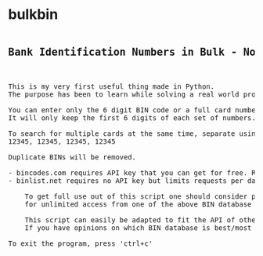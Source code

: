 # bulkbin
<pre>
<h2>Bank Identification Numbers in Bulk - No more captcha codes!</h2>

This is my very first useful thing made in Python.
The purpose has been to learn while solving a real world problem.

You can enter only the 6 digit BIN code or a full card number.
It will only keep the first 6 digits of each set of numbers.

To search for multiple cards at the same time, separate using comma+space, like so:
12345, 12345, 12345, 12345 

Duplicate BINs will be removed.

- bincodes.com requires API key that you can get for free. Requests limited to 20 per day.
- binlist.net requires no API key but limits requests per day. Use this version to quickly test.

    To get full use out of this script one should consider paying a small fee 
    for unlimited access from one of the above BIN database website.
  
    This script can easily be adapted to fit the API of other BIN websites.
    If you have opinions on which BIN database is best/most up to date, let me know.

To exit the program, press 'ctrl+c'
</pre>
